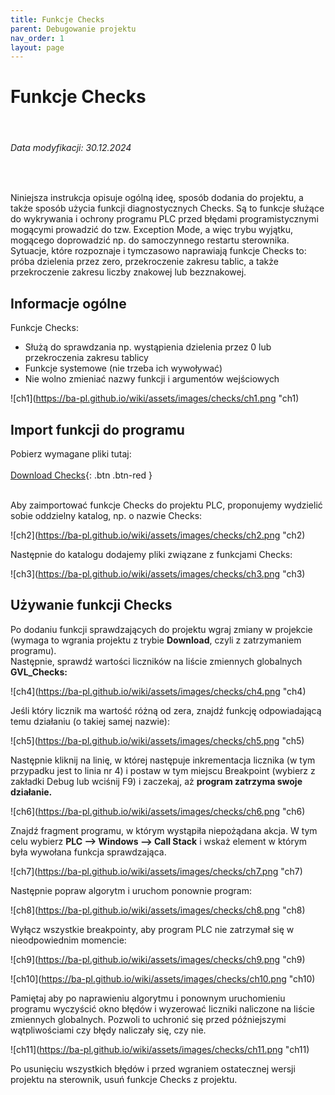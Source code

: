 ```yaml
---
title: Funkcje Checks 
parent: Debugowanie projektu 
nav_order: 1
layout: page
---
```


# Funkcje Checks 
<br>
<h6> Data modyfikacji: 30.12.2024 </h6>
<br>

Niniejsza instrukcja opisuje ogólną ideę, sposób dodania do projektu, a także sposób użycia funkcji diagnostycznych Checks. Są to funkcje służące do wykrywania i ochrony programu PLC przed błędami programistycznymi mogącymi prowadzić do tzw. Exception Mode, a więc trybu wyjątku, mogącego doprowadzić np. do samoczynnego restartu sterownika. Sytuacje, które rozpoznaje i tymczasowo naprawiają funkcje Checks to: próba dzielenia przez zero, przekroczenie zakresu tablic, a także przekroczenie zakresu liczby znakowej lub bezznakowej.

## Informacje ogólne

Funkcje Checks:
- Służą do sprawdzania np. wystąpienia dzielenia przez 0 lub przekroczenia zakresu tablicy
- Funkcje systemowe (nie trzeba ich wywoływać)
- Nie wolno zmieniać nazwy funkcji i argumentów wejściowych

![ch1](https://ba-pl.github.io/wiki/assets/images/checks/ch1.png "ch1)

## Import funkcji do programu
Pobierz wymagane pliki tutaj:
<br>
<br>
[Download Checks](https://github.com/BA-PL/Diag/archive/refs/heads/main.zip){: .btn .btn-red }

<br>
Aby zaimportować funkcje Checks do projektu PLC, proponujemy wydzielić sobie oddzielny katalog, np. o nazwie Checks:

![ch2](https://ba-pl.github.io/wiki/assets/images/checks/ch2.png "ch2)

Następnie do katalogu dodajemy pliki związane z funkcjami Checks:

![ch3](https://ba-pl.github.io/wiki/assets/images/checks/ch3.png "ch3)

## Używanie funkcji Checks 
Po dodaniu funkcji sprawdzających do projektu wgraj zmiany w projekcie (wymaga to wgrania projektu z trybie **Download**, czyli z zatrzymaniem programu).
<br>
Następnie, sprawdź wartości liczników na liście zmiennych globalnych **GVL_Checks:**

![ch4](https://ba-pl.github.io/wiki/assets/images/checks/ch4.png "ch4)

Jeśli który licznik ma wartość różną od zera, znajdź funkcję odpowiadającą temu działaniu (o takiej samej
nazwie):

![ch5](https://ba-pl.github.io/wiki/assets/images/checks/ch5.png "ch5)

Następnie kliknij na linię, w której następuje inkrementacja licznika (w tym przypadku jest to linia nr 4) i postaw w tym miejscu Breakpoint (wybierz z zakładki Debug lub wciśnij F9) i zaczekaj, aż **program zatrzyma swoje działanie.**

![ch6](https://ba-pl.github.io/wiki/assets/images/checks/ch6.png "ch6)

Znajdź fragment programu, w którym wystąpiła niepożądana akcja. W tym celu wybierz **PLC --> Windows --> Call Stack** i wskaż element w którym była wywołana funkcja sprawdzająca.

![ch7](https://ba-pl.github.io/wiki/assets/images/checks/ch7.png "ch7)

Następnie popraw algorytm i uruchom ponownie program:

![ch8](https://ba-pl.github.io/wiki/assets/images/checks/ch8.png "ch8)

Wyłącz wszystkie breakpointy, aby program PLC nie zatrzymał się w nieodpowiednim momencie:

![ch9](https://ba-pl.github.io/wiki/assets/images/checks/ch9.png "ch9)


![ch10](https://ba-pl.github.io/wiki/assets/images/checks/ch10.png "ch10)

Pamiętaj aby po naprawieniu algorytmu i ponownym uruchomieniu programu wyczyścić okno błędów i wyzerować liczniki naliczone na liście zmiennych globalnych. Pozwoli to uchronić się przed późniejszymi wątpliwościami czy błędy naliczały się, czy nie.

![ch11](https://ba-pl.github.io/wiki/assets/images/checks/ch11.png "ch11)

Po usunięciu wszystkich błędów i przed wgraniem ostatecznej wersji projektu na sterownik, usuń funkcje Checks z projektu. 